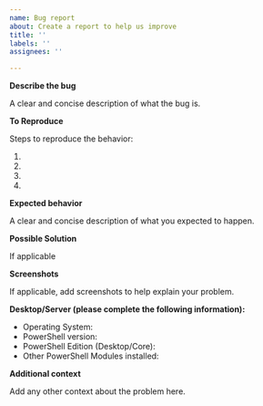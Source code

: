 ```yaml
---
name: Bug report
about: Create a report to help us improve
title: ''
labels: ''
assignees: ''

---
```


**Describe the bug**

<!--- If describing a bug, tell us what happens instead of the expected behavior -->
<!--- If suggesting a change/improvement, explain the difference from current behavior -->

A clear and concise description of what the bug is.

**To Reproduce**

<!--- Provide a link to a live example, or an unambiguous set of steps to -->
<!--- reproduce this bug. Include code to reproduce, if relevant -->

Steps to reproduce the behavior:

1.
2.
3.
4.

**Expected behavior**

<!--- If you're describing a bug, tell us what should happen -->
<!--- If you're suggesting a change/improvement, tell us how it should work -->

A clear and concise description of what you expected to happen.

**Possible Solution**

<!--- Not obligatory, but suggest a fix/reason for the bug, -->
<!--- or ideas how to implement the addition or change -->

If applicable

**Screenshots**

If applicable, add screenshots to help explain your problem.

**Desktop/Server (please complete the following information):**

- Operating System:
- PowerShell version:
- PowerShell Edition (Desktop/Core):
- Other PowerShell Modules installed:

**Additional context**

Add any other context about the problem here.
